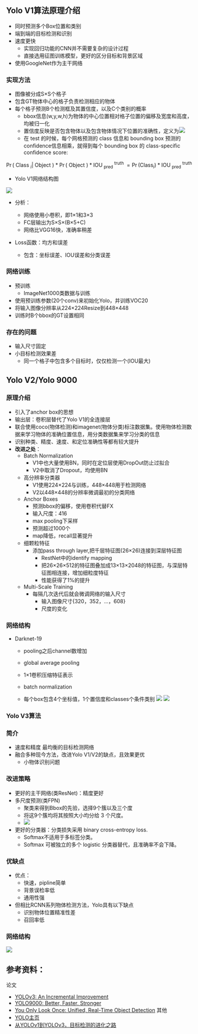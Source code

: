 ## Yolo V1算法原理介绍
- 同时预测多个Box位置和类别
- 端到端的目标检测和识别
- 速度更快
  - 实现回归功能的CNN并不需要复杂的设计过程
  - 直接选用征图训练模型，更好的区分目标和背景区域
- 使用GoogleNet作为主干网络
### 实现方法
- 图像被分成S×S个格子
- 包含GT物体中心的格子负责检测相应的物体
- 每个格子预测B个检测框及其置信度，以及C个类别的概率
  - bbox信息(w,y,w,h)为物体的中心位置相对格子位置的偏移及宽度和高度，均被归一化
  - 置信度反映是否包含物体以及包含物体情况下位置的准确性，定义为![](https://github.com/chenxyyy/Deeplearning_notes/blob/master/image/yolo/2019-03-24-10-51-43.png) 
  - 在 test 的时候，每个网格预测的 class 信息和 bounding box 预测的 confidence信息相乘，就得到每个 bounding box 的 class-specific confidence score:
 
 $\operatorname{Pr}\left(\text { Class }_{i} | \text { Object }\right) * \operatorname{Pr}($ Object $) * \operatorname{IOU}_{\text { pred }}^{\text { truth }}=\operatorname{Pr}\left(\mathrm{Class}_{i}\right) * \mathrm{IOU}_{\text { pred }}^{\text { truth }}$
  

- Yolo V1网络结构图

![](https://github.com/chenxyyy/Deeplearning_notes/blob/master/image/yolo/2019-03-24-10-56-21.png)

- 分析：
  - 网络使用小卷积，即1×1和3×3
  - FC层输出为S×S×(B×5+C)
  - 网络比VGG16快，准确率稍差

- Loss函数：均方和误差
  - 包含：坐标误差、IOU误差和分类误差
### 网络训练
- 预训练
  - ImageNet1000类数据与训练
- 使用预训练参数(20个conv)来初始化Yolo，并训练VOC20
-  将输入图像分辨率从224×224Resize到448×448
-  训练时B个bbox的GT设置相同

### 存在的问题
- 输入尺寸固定
- 小目标检测效果差
  - 同一个格子中包含多个目标时，仅仅检测一个(IOU最大)

## Yolo V2/Yolo 9000
### 原理介绍
- 引入了anchor box的思想
- 输出层：卷积层替代了Yolo V1的全连接层
- 联合使用coco(物体检测)和imagenet(物体分类)标注数据集。使用物体检测数据来学习物体的准确位置信息，用分类数据集来学习分类的信息
- 识别种类、精度、速度、和定位准确性等都有较大提升
- **改进之处**：
  - Batch Normalization
    - V1中也大量使用BN，同时在定位层使用DropOut防止过拟合
    - V2中取消了Dropout，均使用BN
  - 高分辨率分类器
    - V1使用224×224与训练，448×448用于检测网络
    - V2以448×448的分辨率微调最初的分类网络
  - Anchor Boxes
    - 预测bbox的偏移，使用卷积代替FX
    - 输入尺度：416
    - max pooling下采样
    - 预测超过1000个
    - map降低，recall显著提升
  - 细颗粒特征
    - 添加pass through layer,把千层特征图(26×26)连接到深层特征图
      - RestNet中的identify mapping
      - 把26×26×512的特征图叠加成13×13×2048的特征图，与深层特征图相连接，增加细粒度特征
      - 性能获得了1%的提升
  - Multi-Scale Training
    - 每隔几次迭代后就会微调网络的输入尺寸
      - 输入图像尺寸{320，352，...，608}
      - 尺度的变化

### 网络结构
- Darknet-19
  - pooling之后channel数增加
  - global average pooling
  - 1×1卷积压缩特征表示
  - batch normalization
    
  - 每个box包含4个坐标值，1个置信度和classes个条件类别 
    ![](https://github.com/chenxyyy/Deeplearning_notes/blob/master/image/yolo/2019-03-24-11-36-51.png) 
    ![](https://github.com/chenxyyy/Deeplearning_notes/blob/master/image/yolo/2019-03-24-11-40-43.png)

### Yolo V3算法
### 简介
  - 速度和精度 最均衡的目标检测网络
  - 融合多种现今方法，改进Yolo V1/V2的缺点，且效果更优
    - 小物体识别问题

### 改进策略
  - 更好的主干网络(类ResNet)：精度更好
  - 多尺度预测(类FPN)
    - 聚类来得到Bbox的先验，选择9个簇以及三个度
    - 将这9个簇均将其按照大小均分给 3 个尺度。
    - ![](https://github.com/chenxyyy/Deeplearning_notes/blob/master/image/yolo/2019-03-24-12-36-13.png)
  - 更好的分类器：分类损失采用 binary cross-entropy loss.
    - Softmax不适用于多标签分类。
    - Softmax 可被独立的多个 logistic 分类器替代，且准确率不会下降。 

### 优缺点
- 优点：
  - 快速，pipline简单
  - 背景误检率低
  - 通用性强
- 但相比RCNN系列物体检测方法，Yolo具有以下缺点
  - 识别物体位置精准性差
  - 召回率低

### 网络结构
![](https://github.com/chenxyyy/Deeplearning_notes/blob/master/image/yolo/2019-03-24-12-46-59.png)



## 参考资料：

论文
- [YOLOv3: An Incremental Improvement](https://arxiv.org/abs/1804.02767)
- [YOLO9000: Better, Faster, Stronger](https://arxiv.org/abs/1612.08242)
- [You Only Look Once: Unified, Real-Time Object Detection](https://arxiv.org/abs/1506.02640)
其他
- [YOLO主页](https://pjreddie.com/darknet/yolo/)
- [从YOLOv1到YOLOv3，目标检测的进化之路](https://blog.csdn.net/guleileo/article/details/80581858#t1)



